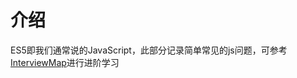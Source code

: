 # 介绍

ES5即我们通常说的JavaScript，此部分记录简单常见的js问题，可参考[InterviewMap](https://yuchengkai.cn/docs/frontend/)进行进阶学习
